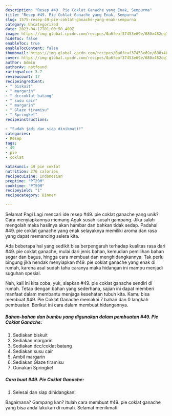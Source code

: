 ```yaml
---
description: "Resep #49. Pie Coklat Ganache yang Enak, Sempurna"
title: "Resep #49. Pie Coklat Ganache yang Enak, Sempurna"
slug: 1575-resep-49-pie-coklat-ganache-yang-enak-sempurna
category: Uncategorized
date: 2023-04-17T01:00:50.409Z
image: https://img-global.cpcdn.com/recipes/0a6feaf37453e69e/680x482cq70/49-pie-coklat-ganache-foto-resep-utama.jpg
hideToc: false
enableToc: true
enableTocContent: false
thumbnail: https://img-global.cpcdn.com/recipes/0a6feaf37453e69e/680x482cq70/49-pie-coklat-ganache-foto-resep-utama.jpg
cover: https://img-global.cpcdn.com/recipes/0a6feaf37453e69e/680x482cq70/49-pie-coklat-ganache-foto-resep-utama.jpg
author: Admin
authorAv: notfound
ratingvalue: 3.7
reviewcount: 17
recipeingredient:
- " biskuit"
- " margarin"
- " dcccoklat batang"
- " susu cair"
- " margarin"
- " Glaze tiramisu"
- " Springkel"
recipeinstructions:

- "Sudah jadi dan siap dinikmati!"
categories:
- Resep
tags:
- 49
- pie
- coklat

katakunci: 49 pie coklat 
nutrition: 276 calories
recipecuisine: Indonesian
preptime: "PT29M"
cooktime: "PT59M"
recipeyield: "1"
recipecategory: Dinner

---
```



Selamat Pagi Lagi mencari ide resep #49. pie coklat ganache yang unik? Cara menyiapkannya memang Agak susah-susah gampang. Jika salah mengolah maka hasilnya akan hambar dan bahkan tidak sedap. Padahal #49. pie coklat ganache yang enak selayaknya memiliki aroma dan rasa yang dapat memancing selera kita.


Ada beberapa hal yang sedikit bisa berpengaruh terhadap kualitas rasa dari #49. pie coklat ganache, mulai dari jenis bahan, kemudian pemilihan bahan segar dan bagus, hingga cara membuat dan menghidangkannya. Tak perlu bingung jika hendak menyiapkan #49. pie coklat ganache yang enak di rumah, karena asal sudah tahu caranya maka hidangan ini mampu menjadi suguhan spesial.




Nah, kali ini kita coba, yuk, siapkan #49. pie coklat ganache sendiri di rumah. Tetap dengan bahan yang sederhana, sajian ini dapat memberi manfaat dalam membantu menjaga kesehatan tubuh kita. Kamu bisa membuat #49. Pie Coklat Ganache memakai 7 bahan dan 0 langkah pembuatan. Berikut ini cara dalam membuat hidangannya.

<!--inarticleads1-->

##### Bahan-bahan dan bumbu yang digunakan dalam pembuatan #49. Pie Coklat Ganache:

1. Sediakan  biskuit
1. Sediakan  margarin
1. Sediakan  dcc/coklat batang
1. Sediakan  susu cair
1. Ambil  margarin
1. Sediakan  Glaze tiramisu
1. Gunakan  Springkel




<!--inarticleads2-->

##### Cara buat #49. Pie Coklat Ganache:


1. Selesai dan siap dihidangkan!



Bagaimana? Gampang kan? Itulah cara membuat #49. pie coklat ganache yang bisa anda lakukan di rumah. Selamat menikmati
